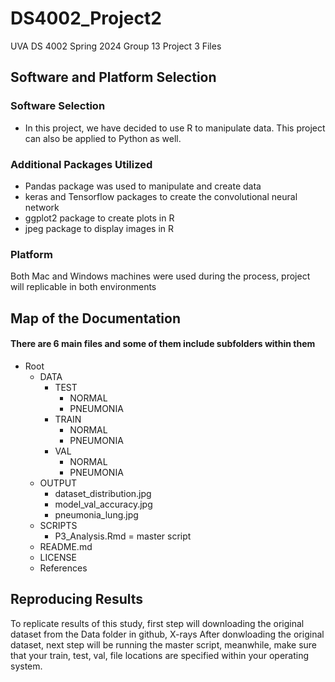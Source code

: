 # DS4002_Project2
UVA DS 4002 Spring 2024 Group 13 Project 3 Files
## Software and Platform Selection
### Software Selection
- In this project, we have decided to use R to manipulate data. This project can also be applied to Python as well.
### Additional Packages Utilized
- Pandas package was used to manipulate and create data
- keras and Tensorflow packages to create the convolutional neural network
- ggplot2 package to create plots in R
- jpeg package to display images in R

### Platform 
Both Mac and Windows machines were used during the process, project will replicable in both environments

## Map of the Documentation
#### There are 6 main files and some of them include subfolders within them 
- Root
  - DATA
    - TEST
        - NORMAL
        - PNEUMONIA
    - TRAIN
        - NORMAL
        - PNEUMONIA
    - VAL
        - NORMAL
        - PNEUMONIA
  - OUTPUT
    - dataset_distribution.jpg
    - model_val_accuracy.jpg
    - pneumonia_lung.jpg
  - SCRIPTS
    -  P3_Analysis.Rmd = master script
  - README.md
  - LICENSE
  - References

## Reproducing Results
To replicate results of this study, first step will downloading the original dataset from the Data folder in github, X-rays
After donwloading the original dataset, next step will be running the master script, meanwhile, make sure that your train, test, val, file locations are specified within your operating system.
